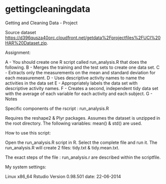 gettingcleaningdata
===================

Getting and Cleaning Data - Project

Source dataset https://d396qusza40orc.cloudfront.net/getdata%2Fprojectfiles%2FUCI%20HAR%20Dataset.zip.

Assignment: 

A - You should create one R script called run_analysis.R that does the following.
B - Merges the training and the test sets to create one data set.
C - Extracts only the measurements on the mean and standard deviation for each measurement.
D - Uses descriptive activity names to name the activities in the data set
E - Appropriately labels the data set with descriptive activity names.
F - Creates a second, independent tidy data set with the average of each variable for each activity and each subject.
G - Notes

Specific components of the rscript : run_analysis.R

Requires the reshape2 & Plyr packages.
Assumes the dataset is unzipped in the root directory.
The following variables: mean() & std() are used.


How to use this script:

Open the run_analysis.R script in R. Select the complete file and run it.
The run_analysis.R will create 2 files: tidy.txt & tidy.mean.txt.

The exact steps of the file : run_analysis.r are described within the scriptfile.

My system settings:

Linux x86_64
Rstudio Version 0.98.501
date: 22-06-2014



